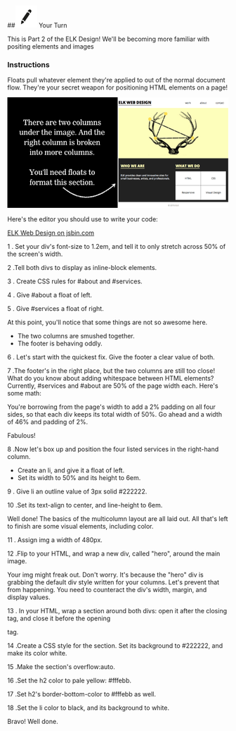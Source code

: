 ##![Your Turn](../assets/exercise.png) Your Turn

This is Part 2 of the ELK Design! We'll be becoming more familiar with positing elements and images

### Instructions

Floats pull whatever element they're applied to out of the normal document flow. They're your secret weapon for positioning HTML elements on a page!

![](/assets/elkwebdesign/floats.png)


Here's the editor you should use to write your code:

<a class="jsbin-embed" href="http://jsbin.com/puyoki/embed?html&height=600px">ELK Web Design on jsbin.com</a><script src="http://static.jsbin.com/js/embed.min.js?3.35.12"></script>



1 . Set your div's font-size to 1.2em, and tell it to only stretch across 50% of the screen's width.

2 .Tell both divs to display as inline-block elements.

3 . Create CSS rules for #about and #services.

4 . Give #about a float of left.

5 . Give #services a float of right.

At this point, you'll notice that some things are not so awesome here.
* The two columns are smushed together.
* The footer is behaving oddly.

6 . Let's start with the quickest fix. Give the footer a clear value of both.

7 .The footer's in the right place, but the two columns are still too close! What do you know about adding whitespace between HTML elements? Currently, #services and #about are 50% of the page width each. Here's some math:



You're borrowing from the page's width to add a 2% padding on all four sides, so that each div keeps its total width of 50%. Go ahead and a width of 46% and padding of 2%.

Fabulous!

8 .Now let's box up and position the four listed services in the right-hand column.
* Create an li, and give it a float of left.
* Set its width to 50% and its height to 6em.

9 . Give li an outline value of 3px solid #222222.

10 .Set its text-align to center, and line-height to 6em.


Well done! The basics of the multicolumn layout are all laid out. All that's left to finish are some visual elements, including color.

11 . Assign img a width of 480px.

12 .Flip to your HTML, and wrap a new div, called "hero", around the main image.

Your img might freak out. Don't worry. It's because the "hero" div is grabbing the default div style written for your columns. Let's prevent that from happening. You need to counteract the div's width, margin, and display values.

13 . In your HTML, wrap a section around both divs: open it after the </header> closing tag, and close it before the opening <footer> tag.

14 .Create a CSS style for the section. Set its background to #222222, and make its color white.

15 .Make the section's overflow:auto.

16 .Set the h2 color to pale yellow: #fffebb.

17 .Set h2's border-bottom-color to #fffebb as well.

18 .Set the li color to black, and its background to white.

Bravo! Well done.
